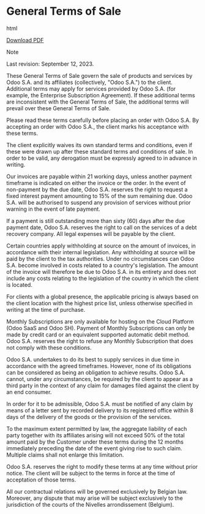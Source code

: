 # General Terms of Sale

<div class="only">

html

[Download
PDF](https://www.odoo.com/documentation/%7BCURRENT_BRANCH%7D/terms_of_sale.pdf)

</div>

<div class="note">

<div class="title">

Note

</div>

Last revision: September 12, 2023.

</div>

These General Terms of Sale govern the sale of products and services by
Odoo S.A. and its affiliates (collectively, "Odoo S.A.") to the client.
Additional terms may apply for services provided by Odoo S.A. (for
example, the Enterprise Subscription Agreement). If these additional
terms are inconsistent with the General Terms of Sale, the additional
terms will prevail over these General Terms of Sale.

Please read these terms carefully before placing an order with Odoo S.A.
By accepting an order with Odoo S.A., the client marks his acceptance
with these terms.

The client explicitly waives its own standard terms and conditions, even
if these were drawn up after these standard terms and conditions of
sale. In order to be valid, any derogation must be expressly agreed to
in advance in writing.

Our invoices are payable within 21 working days, unless another payment
timeframe is indicated on either the invoice or the order. In the event
of non-payment by the due date, Odoo S.A. reserves the right to request
a fixed interest payment amounting to 15% of the sum remaining due. Odoo
S.A. will be authorised to suspend any provision of services without
prior warning in the event of late payment.

If a payment is still outstanding more than sixty (60) days after the
due payment date, Odoo S.A. reserves the right to call on the services
of a debt recovery company. All legal expenses will be payable by the
client.

Certain countries apply withholding at source on the amount of invoices,
in accordance with their internal legislation. Any withholding at source
will be paid by the client to the tax authorities. Under no
circumstances can Odoo S.A. become involved in costs related to a
country's legislation. The amount of the invoice will therefore be due
to Odoo S.A. in its entirety and does not include any costs relating to
the legislation of the country in which the client is located.

For clients with a global presence, the applicable pricing is always
based on the client location with the highest price list, unless
otherwise specified in writing at the time of purchase.

Monthly Subscriptions are only available for hosting on the Cloud
Platform (Odoo SaaS and Odoo SH). Payment of Monthly Subscriptions can
only be made by credit card or an equivalent supported automatic debit
method. Odoo S.A. reserves the right to refuse any Monthly Subscription
that does not comply with these conditions.

Odoo S.A. undertakes to do its best to supply services in due time in
accordance with the agreed timeframes. However, none of its obligations
can be considered as being an obligation to achieve results. Odoo S.A.
cannot, under any circumstances, be required by the client to appear as
a third party in the context of any claim for damages filed against the
client by an end consumer.

In order for it to be admissible, Odoo S.A. must be notified of any
claim by means of a letter sent by recorded delivery to its registered
office within 8 days of the delivery of the goods or the provision of
the services.

To the maximum extent permitted by law, the aggregate liability of each
party together with its affiliates arising will not exceed 50% of the
total amount paid by the Customer under these terms during the 12 months
immediately preceding the date of the event giving rise to such claim.
Multiple claims shall not enlarge this limitation.

Odoo S.A. reserves the right to modify these terms at any time without
prior notice. The client will be subject to the terms in force at the
time of acceptation of those terms.

All our contractual relations will be governed exclusively by Belgian
law. Moreover, any dispute that may arise will be subject exclusively to
the jurisdiction of the courts of the Nivelles arrondissement (Belgium).
